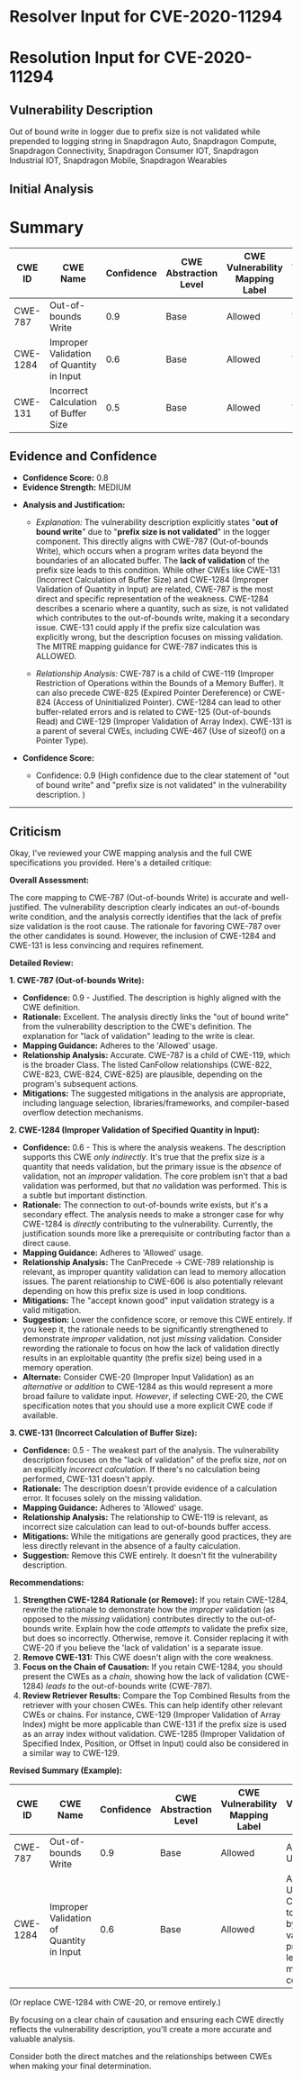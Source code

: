 # Resolver Input for CVE-2020-11294

# Resolution Input for CVE-2020-11294

## Vulnerability Description
Out of bound write in logger due to prefix size is not validated while prepended to logging string in Snapdragon Auto, Snapdragon Compute, Snapdragon Connectivity, Snapdragon Consumer IOT, Snapdragon Industrial IOT, Snapdragon Mobile, Snapdragon Wearables

## Initial Analysis
# Summary
| CWE ID | CWE Name | Confidence | CWE Abstraction Level | CWE Vulnerability Mapping Label | CWE-Vulnerability Mapping Notes |
|---|---|---|---|---|---|
| CWE-787 | Out-of-bounds Write | 0.9 | Base | Allowed | Acceptable-Use |
| CWE-1284 | Improper Validation of Quantity in Input | 0.6 | Base | Allowed | Acceptable-Use |
| CWE-131 | Incorrect Calculation of Buffer Size | 0.5 | Base | Allowed | Acceptable-Use |

## Evidence and Confidence

*   **Confidence Score:** 0.8
*   **Evidence Strength:** MEDIUM

- **Analysis and Justification:**  
  - *Explanation:* The vulnerability description explicitly states "**out of bound write**" due to "**prefix size is not validated**" in the logger component. This directly aligns with CWE-787 (Out-of-bounds Write), which occurs when a program writes data beyond the boundaries of an allocated buffer. The **lack of validation** of the prefix size leads to this condition. While other CWEs like CWE-131 (Incorrect Calculation of Buffer Size) and CWE-1284 (Improper Validation of Quantity in Input) are related, CWE-787 is the most direct and specific representation of the weakness. CWE-1284 describes a scenario where a quantity, such as size, is not validated which contributes to the out-of-bounds write, making it a secondary issue. CWE-131 could apply if the prefix size calculation was explicitly wrong, but the description focuses on missing validation. The MITRE mapping guidance for CWE-787 indicates this is ALLOWED.

  - *Relationship Analysis:* CWE-787 is a child of CWE-119 (Improper Restriction of Operations within the Bounds of a Memory Buffer). It can also precede CWE-825 (Expired Pointer Dereference) or CWE-824 (Access of Uninitialized Pointer). CWE-1284 can lead to other buffer-related errors and is related to CWE-125 (Out-of-bounds Read) and CWE-129 (Improper Validation of Array Index). CWE-131 is a parent of several CWEs, including CWE-467 (Use of sizeof() on a Pointer Type).

- **Confidence Score:**
  - Confidence: 0.9 (High confidence due to the clear statement of "out of bound write" and "prefix size is not validated" in the vulnerability description. )

---

## Criticism
Okay, I've reviewed your CWE mapping analysis and the full CWE specifications you provided. Here's a detailed critique:

**Overall Assessment:**

The core mapping to CWE-787 (Out-of-bounds Write) is accurate and well-justified. The vulnerability description clearly indicates an out-of-bounds write condition, and the analysis correctly identifies that the lack of prefix size validation is the root cause.  The rationale for favoring CWE-787 over the other candidates is sound. However, the inclusion of CWE-1284 and CWE-131 is less convincing and requires refinement.

**Detailed Review:**

**1. CWE-787 (Out-of-bounds Write):**

*   **Confidence:** 0.9 - Justified. The description is highly aligned with the CWE definition.
*   **Rationale:** Excellent. The analysis directly links the "out of bound write" from the vulnerability description to the CWE's definition. The explanation for "lack of validation" leading to the write is clear.
*   **Mapping Guidance:** Adheres to the 'Allowed' usage.
*   **Relationship Analysis:** Accurate.  CWE-787 is a child of CWE-119, which is the broader Class. The listed CanFollow relationships (CWE-822, CWE-823, CWE-824, CWE-825) are plausible, depending on the program's subsequent actions.
*   **Mitigations:** The suggested mitigations in the analysis are appropriate, including language selection, libraries/frameworks, and compiler-based overflow detection mechanisms.

**2. CWE-1284 (Improper Validation of Specified Quantity in Input):**

*   **Confidence:** 0.6 - This is where the analysis weakens. The description supports this CWE *only indirectly*.  It's true that the prefix size *is* a quantity that needs validation, but the primary issue is the *absence* of validation, not an *improper* validation.  The core problem isn't that a bad validation was performed, but that *no* validation was performed.  This is a subtle but important distinction.
*   **Rationale:** The connection to out-of-bounds write exists, but it's a secondary effect. The analysis needs to make a stronger case for why CWE-1284 is *directly* contributing to the vulnerability.  Currently, the justification sounds more like a prerequisite or contributing factor than a direct cause.
*   **Mapping Guidance:** Adheres to 'Allowed' usage.
*   **Relationship Analysis:** The CanPrecede -> CWE-789 relationship is relevant, as improper quantity validation can lead to memory allocation issues.  The parent relationship to CWE-606 is also potentially relevant depending on how this prefix size is used in loop conditions.
*   **Mitigations:** The "accept known good" input validation strategy is a valid mitigation.
*  **Suggestion:** Lower the confidence score, or remove this CWE entirely. If you keep it, the rationale needs to be significantly strengthened to demonstrate *improper* validation, not just *missing* validation. Consider rewording the rationale to focus on how the lack of validation directly results in an exploitable quantity (the prefix size) being used in a memory operation.
* **Alternate:** Consider CWE-20 (Improper Input Validation) as an *alternative* or *addition* to CWE-1284 as this would represent a more broad failure to validate input. *However*, if selecting CWE-20, the CWE specification notes that you should use a more explicit CWE code if available.

**3. CWE-131 (Incorrect Calculation of Buffer Size):**

*   **Confidence:** 0.5 - The weakest part of the analysis. The vulnerability description focuses on the "lack of validation" of the prefix size, *not* on an explicitly *incorrect calculation*. If there's no calculation being performed, CWE-131 doesn't apply.
*   **Rationale:** The description doesn't provide evidence of a calculation error. It focuses solely on the missing validation.
*   **Mapping Guidance:** Adheres to 'Allowed' usage.
*   **Relationship Analysis:** The relationship to CWE-119 is relevant, as incorrect size calculation can lead to out-of-bounds buffer access.
*   **Mitigations:** While the mitigations are generally good practices, they are less directly relevant in the absence of a faulty calculation.
*   **Suggestion:** Remove this CWE entirely. It doesn't fit the vulnerability description.

**Recommendations:**

1.  **Strengthen CWE-1284 Rationale (or Remove):** If you retain CWE-1284, rewrite the rationale to demonstrate how the *improper* validation (as opposed to the *missing* validation) contributes directly to the out-of-bounds write.  Explain how the code *attempts* to validate the prefix size, but does so incorrectly. Otherwise, remove it. Consider replacing it with CWE-20 if you believe the 'lack of validation' is a separate issue.
2.  **Remove CWE-131:** This CWE doesn't align with the core weakness.
3.  **Focus on the Chain of Causation:** If you retain CWE-1284, you should present the CWEs as a *chain*, showing how the lack of validation (CWE-1284) *leads to* the out-of-bounds write (CWE-787).
4.  **Review Retriever Results:** Compare the Top Combined Results from the retriever with your chosen CWEs. This can help identify other relevant CWEs or chains. For instance, CWE-129 (Improper Validation of Array Index) might be more applicable than CWE-131 if the prefix size is used as an array index without validation. CWE-1285 (Improper Validation of Specified Index, Position, or Offset in Input) could also be considered in a similar way to CWE-129.

**Revised Summary (Example):**

| CWE ID | CWE Name | Confidence | CWE Abstraction Level | CWE Vulnerability Mapping Label | CWE-Vulnerability Mapping Notes |
|---|---|---|---|---|---|
| CWE-787 | Out-of-bounds Write | 0.9 | Base | Allowed | Acceptable-Use |
| CWE-1284 | Improper Validation of Quantity in Input | 0.6 | Base | Allowed | Acceptable-Use - Contributes to CWE-787 by failing to validate the prefix size, leading to memory corruption. |
(Or replace CWE-1284 with CWE-20, or remove entirely.)

By focusing on a clear chain of causation and ensuring each CWE directly reflects the vulnerability description, you'll create a more accurate and valuable analysis.

Consider both the direct matches and the relationships between CWEs
when making your final determination.
        